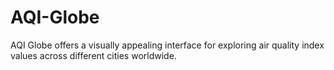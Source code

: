 # AQI-Globe
AQI Globe offers a visually appealing interface for exploring air quality index values across different cities worldwide.

